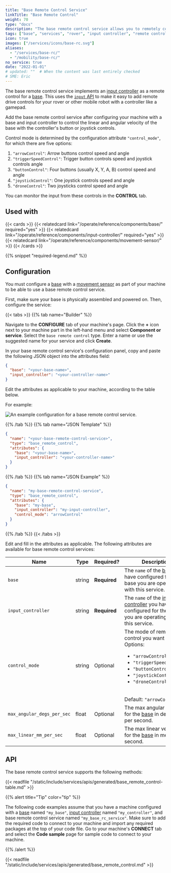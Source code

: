 ```yaml
---
title: "Base Remote Control Service"
linkTitle: "Base Remote Control"
weight: 70
type: "docs"
description: "The base remote control service allows you to remotely control a base with an input controller like a gamepad."
tags: ["base", "services", "rover", "input controller", "remote control"]
icon: true
images: ["/services/icons/base-rc.svg"]
aliases:
  - "/services/base-rc/"
  - "/mobility/base-rc/"
no_service: true
date: "2022-01-01"
# updated: ""  # When the content was last entirely checked
# SME: Eric
---
```


The base remote control service implements an [input controller](/operate/reference/components/input-controller/) as a remote control for a [base](/operate/reference/components/base/).
This uses the [`input` API](/operate/reference/components/input-controller/#api) to make it easy to add remote drive controls for your rover or other mobile robot with a controller like a gamepad.

Add the base remote control service after configuring your machine with a base and input controller to control the linear and angular velocity of the base with the controller's button or joystick controls.

Control mode is determined by the configuration attribute `"control_mode"`, for which there are five options:

1. `"arrowControl"`: Arrow buttons control speed and angle
2. `"triggerSpeedControl"`: Trigger button controls speed and joystick controls angle
3. `"buttonControl"`: Four buttons (usually X, Y, A, B) control speed and angle
4. `"joystickControl"`: One joystick controls speed and angle
5. `"droneControl"`: Two joysticks control speed and angle

You can monitor the input from these controls in the **CONTROL** tab.

## Used with

{{< cards >}}
{{< relatedcard link="/operate/reference/components/base/" required="yes" >}}
{{< relatedcard link="/operate/reference/components/input-controller/" required="yes" >}}
{{< relatedcard link="/operate/reference/components/movement-sensor/" >}}
{{< /cards >}}

{{% snippet "required-legend.md" %}}

## Configuration

You must configure a [base](/operate/reference/components/base/) with a [movement sensor](/operate/reference/components/movement-sensor/) as part of your machine to be able to use a base remote control service.

First, make sure your base is physically assembled and powered on.
Then, configure the service:

{{< tabs >}}
{{% tab name="Builder" %}}

Navigate to the **CONFIGURE** tab of your machine's page.
Click the **+** icon next to your machine part in the left-hand menu and select **Component or service**.
Select the `base remote control` type.
Enter a name or use the suggested name for your service and click **Create**.

In your base remote control service's configuration panel, copy and paste the following JSON object into the attributes field:

```json {class="line-numbers linkable-line-numbers"}
{
  "base": "<your-base-name>",
  "input_controller": "<your-controller-name>"
}
```

Edit the attributes as applicable to your machine, according to the table below.

For example:

![An example configuration for a base remote control service.](/services/base-rc/base-rc-ui-config.png)

{{% /tab %}}
{{% tab name="JSON Template" %}}

```json {class="line-numbers linkable-line-numbers"}
{
  "name": "<your-base-remote-control-service>",
  "type": "base_remote_control",
  "attributes": {
    "base": "<your-base-name>",
    "input_controller": "<your-controller-name>"
  }
}
```

{{% /tab %}}
{{% tab name="JSON Example" %}}

```json {class="line-numbers linkable-line-numbers"}
{
  "name": "my-base-remote-control-service",
  "type": "base_remote_control",
  "attributes": {
    "base": "my-base",
    "input_controller": "my-input-controller",
    "control_mode": "arrowControl"
  }
}
```

{{% /tab %}}
{{< /tabs >}}

Edit and fill in the attributes as applicable.
The following attributes are available for base remote control services:

<!-- prettier-ignore -->
| Name | Type | Required? | Description |
| ---- | ---- | --------- | ----------- |
| `base` | string | **Required** | The `name` of the [base](/operate/reference/components/base/) you have configured for the base you are operating with this service. |
| `input_controller` | string | **Required** | The `name` of the [input controller](/operate/reference/components/input-controller/) you have configured for the base you are operating with this service. |
| `control_mode` | string | Optional | The mode of remote control you want to use. <br> Options: <ul><li>`"arrowControl"`</li><li>`"triggerSpeedControl"`</li><li>`"buttonControl"`</li><li>`"joystickControl"`</li> <li>`"droneControl"`</li></ul> <br> Default: `"arrowControl"` |
| `max_angular_degs_per_sec` | float | Optional | The max angular velocity for the [base](/operate/reference/components/base/) in degrees per second. |
| `max_linear_mm_per_sec` | float | Optional | The max linear velocity for the [base](/operate/reference/components/base/) in meters per second. |

## API

The base remote control service supports the following methods:

{{< readfile "/static/include/services/apis/generated/base_remote_control-table.md" >}}

{{% alert title="Tip" color="tip" %}}

The following code examples assume that you have a machine configured with a [base](/operate/reference/components/base/) named `"my_base"`, [input controller](/operate/reference/components/input-controller/) named `"my_controller"`, and base remote control service named `"my_base_rc_service"`.
Make sure to add the required code to connect to your machine and import any required packages at the top of your code file.
Go to your machine's **CONNECT** tab and select the **Code sample** page for sample code to connect to your machine.

{{% /alert %}}

{{< readfile "/static/include/services/apis/generated/base_remote_control.md" >}}
